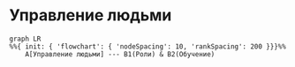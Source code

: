 # Управление людьми

```mermaid
graph LR
%%{ init: { 'flowchart': { 'nodeSpacing': 10, 'rankSpacing': 200 }}}%%
    A[Управление людьми] --- B1(Роли) & B2(Обучение)
```
